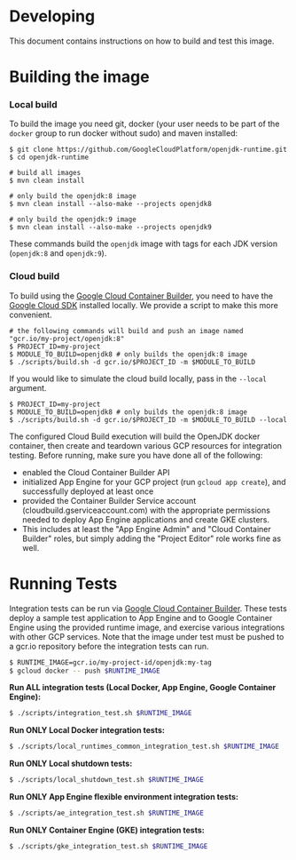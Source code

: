 # Developing

This document contains instructions on how to build and test this image.

# Building the image

### Local build
To build the image you need git, docker (your user needs to be part of the ``docker`` group to run docker without sudo) and maven installed:
```
$ git clone https://github.com/GoogleCloudPlatform/openjdk-runtime.git
$ cd openjdk-runtime

# build all images
$ mvn clean install

# only build the openjdk:8 image
$ mvn clean install --also-make --projects openjdk8

# only build the openjdk:9 image
$ mvn clean install --also-make --projects openjdk9
```
These commands build the `openjdk` image with tags for each JDK version (`openjdk:8` and `openjdk:9`).

### Cloud build
To build using the [Google Cloud Container Builder](https://cloud.google.com/container-builder/docs/overview), 
you need to have the [Google Cloud SDK](https://cloud.google.com/sdk/) installed locally. We provide a script to make this more convenient.
```
# the following commands will build and push an image named "gcr.io/my-project/openjdk:8"
$ PROJECT_ID=my-project
$ MODULE_TO_BUILD=openjdk8 # only builds the openjdk:8 image
$ ./scripts/build.sh -d gcr.io/$PROJECT_ID -m $MODULE_TO_BUILD
```

If you would like to simulate the cloud build locally, pass in the `--local` argument.
```
$ PROJECT_ID=my-project
$ MODULE_TO_BUILD=openjdk8 # only builds the openjdk:8 image
$ ./scripts/build.sh -d gcr.io/$PROJECT_ID -m $MODULE_TO_BUILD --local
```

The configured Cloud Build execution will build the OpenJDK docker container, then create and teardown various GCP resources for integration testing. 
Before running, make sure you have done all of the following:

* enabled the Cloud Container Builder API
* initialized App Engine for your GCP project (run `gcloud app create`), and successfully deployed at least once
* provided the Container Builder Service account (cloudbuild.gserviceaccount.com) with the appropriate permissions needed to deploy App Engine applications and create GKE clusters.
* This includes at least the "App Engine Admin" and "Cloud Container Builder" roles, but simply adding the "Project Editor" role works fine as well.

# Running Tests
Integration tests can be run via [Google Cloud Container Builder](https://cloud.google.com/container-builder/docs/overview).
These tests deploy a sample test application to App Engine and to Google Container Engine using the provided runtime image, and
exercise various integrations with other GCP services. Note that the image under test must be pushed 
to a gcr.io repository before the integration tests can run.

```bash
$ RUNTIME_IMAGE=gcr.io/my-project-id/openjdk:my-tag
$ gcloud docker -- push $RUNTIME_IMAGE
```

**Run ALL integration tests (Local Docker, App Engine, Google Container Engine):**
```bash
$ ./scripts/integration_test.sh $RUNTIME_IMAGE
```

**Run ONLY Local Docker integration tests:**
```bash
$ ./scripts/local_runtimes_common_integration_test.sh $RUNTIME_IMAGE
```

**Run ONLY Local shutdown tests:**
```bash
$ ./scripts/local_shutdown_test.sh $RUNTIME_IMAGE
```


**Run ONLY App Engine flexible environment integration tests:**
```bash
$ ./scripts/ae_integration_test.sh $RUNTIME_IMAGE
```

**Run ONLY Container Engine (GKE) integration tests:**
```bash
$ ./scripts/gke_integration_test.sh $RUNTIME_IMAGE
```
